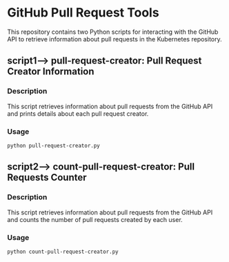 # GitHub Pull Request Tools

This repository contains two Python scripts for interacting with the GitHub API to retrieve information about pull requests in the Kubernetes repository.

## script1-->  pull-request-creator: Pull Request Creator Information

### Description

This script retrieves information about pull requests from the GitHub API and prints details about each pull request creator.

### Usage

```
python pull-request-creator.py

```

## script2-->  count-pull-request-creator: Pull Requests Counter

### Description

This script retrieves information about pull requests from the GitHub API and counts the number of pull requests created by each user.

### Usage

```
python count-pull-request-creator.py

```